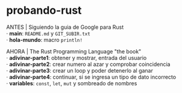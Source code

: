 # probando-rust

ANTES | Siguiendo la guia de Google para Rust<br>
· <b>main</b>: `README.md` y `GIT_SUBIR.txt`<br>
· <b>hola-mundo</b>: macro `println!`<br>
    
AHORA | The Rust Programming Language "the book"<br>
· <b>adivinar-parte1</b>: obtener y mostrar, entrada del usuario<br>
· <b>adivinar-parte2</b>: crear numero al azar y comprobar coincidencia<br>
· <b>adivinar-parte3</b>: crear un loop y poder detenerlo al ganar<br>
· <b>adivinar-parte4</b>: continuar, si se ingresa un tipo de dato incorrecto<br>
· <b>variables</b>: `const`, `let`, `mut` y sombreado de nombres<br>
